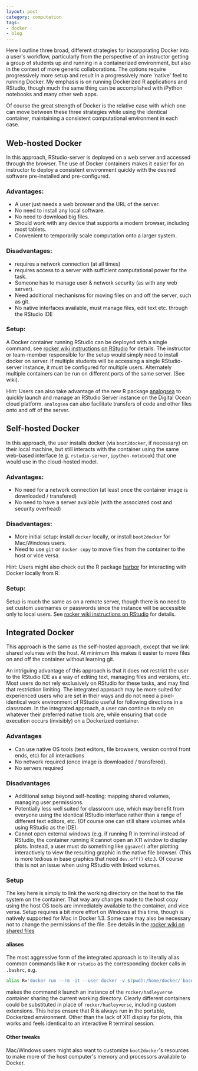 ```yaml
---
layout: post
category: computation
tags:
- docker
- blog
---
```


Here I outline three broad, different strategies for incorporating Docker into a user's workflow, particularly from the perspective of an instructor getting a group of students up and running in a containerized environment, but also in the context of more generic collaborations.  The options require progressively more setup and result in a progressively more 'native' feel to running Docker.  My emphasis is on running Dockerized R applications and RStudio, though much the same thing can be accomplished with iPython notebooks and many other web apps.

Of course the great strength of Docker is the relative ease with which one can move between these three strategies while using the identical container, maintaining a consistent computational environment in each case.


Web-hosted Docker
-----------------

In this approach, RStudio-server is deployed on a web server and accessed through the browser. The use of Docker containers makes it easier for an instructor to deploy a consistent environment quickly with the desired software pre-installed and pre-configured.  

### Advantages: ###

- A user just needs a web browser and the URL of the server.
- No need to install any local software.
- No need to download big files.
- Should work with any device that supports a modern browser, including most tablets.
- Convenient to temporarily scale computation onto a larger system.

### Disadvantages: ###

- requires a network connection (at all times)
- requires access to a server with sufficient computational power for the task.
- Someone has to manage user & network security (as with any web server).
- Need additional mechanisms for moving files on and off the server, such as git. 
- No native interfaces available, must manage files, edit text etc. through the RStudio IDE

### Setup: ###

A Docker container running RStudio can be deployed with a single command, see [rocker wiki instructions on RStudio](https://github.com/rocker-org/rocker/wiki/Using-the-RStudio-image) for details. The instructor or team-member responsible for the setup would simply need to install docker on server. If multiple students will be accessing a single RStudio-server instance, it must be configured for multiple users.  Alternately multiple containers can be run on different ports of the same server. (See wiki). 

Hint: Users can also take advantage of the new R package [analogsea](https://github.com/sckott/analogsea) to quickly launch and manage an RStudio Server instance on the Digital Ocean cloud platform. `analogsea` can also facilitate transfers of code and other files onto and off of the server.


Self-hosted Docker
------------------

In this approach, the user installs docker (via `boot2docker`, if necessary) on their local machine, but still interacts with the container using the same web-based interface (e.g. `rstudio-server`, `ipython-notebook`) that one would use in the cloud-hosted model.

### Advantages: ### 

- No need for a network connection (at least once the container image is downloaded / transfered)
- No need to have a server available (with the associated cost and security overhead)

### Disadvantages: ###

- More initial setup: install `docker` locally, or install `boot2docker` for Mac/Windows users.
- Need to use `git` or `docker copy` to move files from the container to the host or vice versa.

Hint: Users might also check out the R package [harbor](https://github.com/wch/harbor) for interacting with Docker locally from R.

### Setup: ###

Setup is much the same as on a remote server, though there is no need to set custom usernames or passwords since the instance will be accessible only to local users.  See [rocker wiki instructions on RStudio](https://github.com/rocker-org/rocker/wiki/Using-the-RStudio-image) for details. 


Integrated Docker
-----------------

This approach is the same as the self-hosted approach, except that we
link shared volumes with the host. At minimum this makes it easier to
move files on and off the container without learning git. 

An intriguing advantage of this approach is that it does not restrict
the user to the RStudio IDE as a way of editing text, managing files and
versions, etc.  Most users do not rely exclusively on RStudio for these
tasks, and may find that restriction limiting.  The integrated approach
may be more suited for experienced users who are set in their ways and
do not need a pixel-identical work environment of RStudio useful for
following directions in a classroom.  In the integrated approach, a user
can continue to rely on whatever their preferred native tools are, while
ensuring that code execution occurs (invisibly) on a Dockerized container.


### Advantages ###

- Can use native OS tools (text editors, file browsers, version control front ends, etc) for all interactions
- No network required (once image is downloaded / transfered).
- No servers required

### Disadvantages ###

- Additional setup beyond self-hosting: mapping shared volumes, managing user permissions.
- Potentially less well suited for classroom use, which may benefit from everyone using the identical RStudio interface rather than a range of different text editors, etc. (Of course one can still share volumes while using RStudio as the IDE).
- Cannot open external windows (e.g. if running R in terminal instead of RStudio, the container running R cannot open an X11 window to display plots.  Instead, a user must do something like `ggsave()` after plotting interactively to view the resulting graphic in the native file browser. (This is more tedious in base graphics that need `dev.off()` etc.).  Of course this is not an issue when using RStudio with linked volumes. 

### Setup  ###

The key here is simply to link the working directory on the host to the file system on the container.  That way any changes made to the host copy using the host OS tools are immediately available to the container, and vice versa.  Setup requires a bit more effort on Windows at this time, though is natively supported for Mac in Docker 1.3.  Some care may also be necessary not to change the permissions of the file.  See details in the [rocker wiki on shared files](https://github.com/rocker-org/rocker/wiki/Shared-files-with-host-machine)

#### aliases ####

The most aggressive form of the integrated approach is to literally alias common commands like `R` or `rstudio` as the corresponding docker calls in `.bashrc`, e.g.

```bash
alias R='docker run --rm -it --user docker -v $(pwd):/home/docker/`basename $PWD` -w /home/docker/`basename $PWD` rocker/hadleyverse R'
```
makes the command `R` launch an instance of the `rocker/hadleyverse` container sharing the current working directory.  Clearly different containers could be substituted in place of `rocker/hadleyverse`, including custom extensions.  This helps ensure that R is always run in the portable, Dockerized environment.  Other than the lack of X11 display for plots, this works and feels identical to an interactive R terminal session. 

#### Other tweaks ####

Mac/Windows users might also want to customize `boot2docker`'s resources to make more of the host computer's memory and processors available to Docker. 

